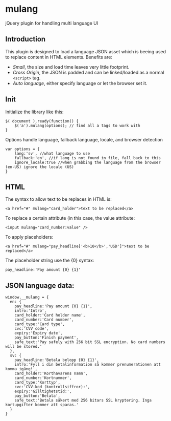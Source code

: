 # mulang
jQuery plugin for handling multi language UI

## Introduction
This plugin is designed to load a language JSON asset which is beeing used to replace content in HTML elements.
Benefits are:
- *Small*, the size and load time leaves very little footprint.   
- *Cross Origin*, the JSON is padded and can be linked/loaded as a normal `<script>` tag.   
- *Auto language*, either specify language or let the browser set it.   

## Init
Initialize the library like this:
```
$( document ).ready(function() {
    $('a').mulang(options); // find all a tags to work with
}
```

Options handle language, fallback language, locale, and browser detection
```
var options = {
    lang:'sv', //what language to use
    fallback:'en', //if lang is not found in file, fall back to this
    ignore_locale:true //when grabbing the language from the browser (en-US) ignore the locale (US) 
}
```

## HTML
The syntax to allow text to be replaces in HTML is:
```
<a href="#" mulang="card_holder">text to be replaced</a>
```
To replace a certain attribute (in this case, the value attribute:
```
<input mulang="card_number:value" />
```
To apply placeholders:
```
<a href="#" mulang="pay_headline['<b>10</b>','USD']">text to be replaced</a>
```
The placeholder string use the {0} syntax:
```
pay_headline:'Pay amount {0} {1}'
```

## JSON language data:
```
window.__mulang = {
  en: {
    pay_headline:'Pay amount {0} {1}',
    intro:'Intro',
    card_holder:'Card holder name',
    card_number:'Card number',
    card_type:'Card type',
    cvc:'CVV code',
    expiry:'Expiry date',
    pay_button:'Finish payment',
    safe_text:'Pay safely with 256 bit SSL encryption. No card numbers will be stored.'
  },
  sv: {
    pay_headline:'Betala belopp {0} {1}',
    intro:'Fyll i din betalinformation så kommer prenumerationen att komma igång!',
    card_holder:'Korthavarens namn',
    card_number:'Kortnummer',
    card_type:'Korttyp',
    cvc:'CVV-kod (kontrollsiffror):',
    expiry:'Gilltighetstid:',
    pay_button:'Betala',
    safe_text:'Betala säkert med 256 bitars SSL kryptering. Inga kortupgifter kommer att sparas.'
  }
}
```
